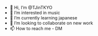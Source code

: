 - 👋 Hi, I’m @TJinTKYO
- 👀 I’m interested in music
- 🌱 I’m currently learning japanese
- 💞️ I’m looking to collaborate on new work
- 📫 How to reach me - DM
